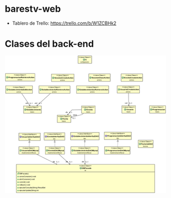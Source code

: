 # barestv-web

* Tablero de Trello: https://trello.com/b/W1ZCBHk2

# Clases del back-end

![Clases del back-end](/barestv.web/classes11.png?raw=true "Clases del back-end")
